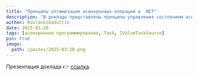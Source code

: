 ```yaml
---
title: "Принципы оптимизации асинхронных операций в .NET"
description: "В докладе представлены принципы управления состоянием асинхронных операций на платформе .NET с минимальными накладными расходами, связанными с управлением памятью. Особое внимание уделено следующим ключевым аспектам: синхронному завершению асинхронных функций, стратегиям кэширования задач Task и Task&lt;T&gt;, использованию типов ValueTask и ValueTask&lt;T&gt;, а также реализации интерфейсов IValueTaskSource и IValueTaskSource&lt;T&gt;."
author: RuslanGibadullin
date: 2025-03-20
tags: [асинхронное программирование, Task, IValueTaskSource]
pin: true
image:
  path: /pastes/2025-03-20.png
---
```


Презентация доклада 👉 [ссылка](https://prezi.com/view/fAFT36943lPYguq49HrN/). 
